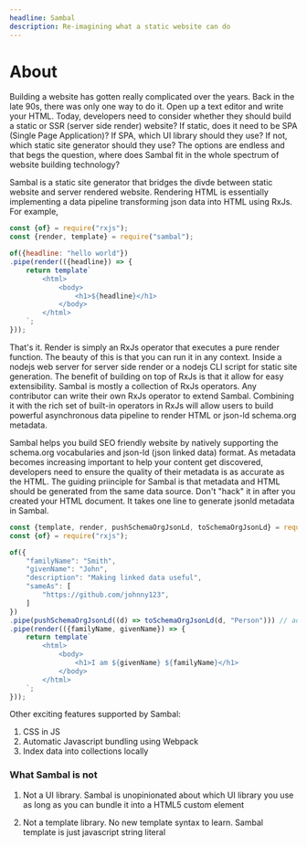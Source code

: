 ```yaml
---
headline: Sambal
description: Re-imagining what a static website can do
---
```


# About

Building a website has gotten really complicated over the years.  Back in the late 90s, there was only one way to do it.  Open up a text editor and write your HTML.  Today, developers need to consider whether they should build a static or SSR (server side render) website?  If static, does it need to be SPA (Single Page Application)?  If SPA, which UI library should they use?  If not, which static site generator should they use?  The options are endless and that begs the question, where does Sambal fit in the whole spectrum of website building technology?

Sambal is a static site generator that bridges the divde between static website and server rendered website.  Rendering HTML is essentially implementing a data pipeline transforming json data into HTML using RxJs.  For example,

```js
const {of} = require("rxjs");
const {render, template} = require("sambal");

of({headline: "hello world"})
.pipe(render(({headline}) => {
    return template`
        <html>
            <body>
                <h1>${headline}</h1>
            </body>
        </html>
    `;
}));
```

That's it.  Render is simply an RxJs operator that executes a pure render function.  The beauty of this is that you can run it in any context.  Inside a nodejs web server for server side render or a nodejs CLI script for static site generation.  The benefit of building on top of RxJs is that it allow for easy extensibility.  Sambal is mostly a collection of RxJs operators.  Any contributor can write their own RxJs operator to extend Sambal.  Combining it with the rich set of built-in operators in RxJs will allow users to build powerful asynchronous data pipeline to render HTML or json-ld schema.org metadata.

Sambal helps you build SEO friendly website by natively supporting the schema.org vocabularies and json-ld (json linked data) format.  As metadata becomes increasing important to help your content get discovered, developers need to ensure the quality of their metadata is as accurate as the HTML.  The guiding priinciple for Sambal is that metadata and HTML should be generated from the same data source.  Don't "hack" it in after you created your HTML document.  It takes one line to generate jsonld metadata in Sambal.

```js
const {template, render, pushSchemaOrgJsonLd, toSchemaOrgJsonLd} = require("sambal");
const {of} = require("rxjs");

of({
    "familyName": "Smith",
    "givenName": "John",
    "description": "Making linked data useful",
    "sameAs": [
        "https://github.com/johnny123",
    ]
})
.pipe(pushSchemaOrgJsonLd((d) => toSchemaOrgJsonLd(d, "Person"))) // add schema.org Person
.pipe(render(({familyName, givenName}) => {
    return template`
        <html>
            <body>
                <h1>I am ${givenName} ${familyName}</h1>
            </body>
        </html>
    `;
}));
```

Other exciting features supported by Sambal:

1. CSS in JS
2. Automatic Javascript bundling using Webpack
3. Index data into collections locally


### What Sambal is not

1. Not a UI library.  Sambal is unopinionated about which UI library you use as long as you can bundle it into a HTML5 custom element

2. Not a template library.  No new template syntax to learn.  Sambal template is just javascript string literal
